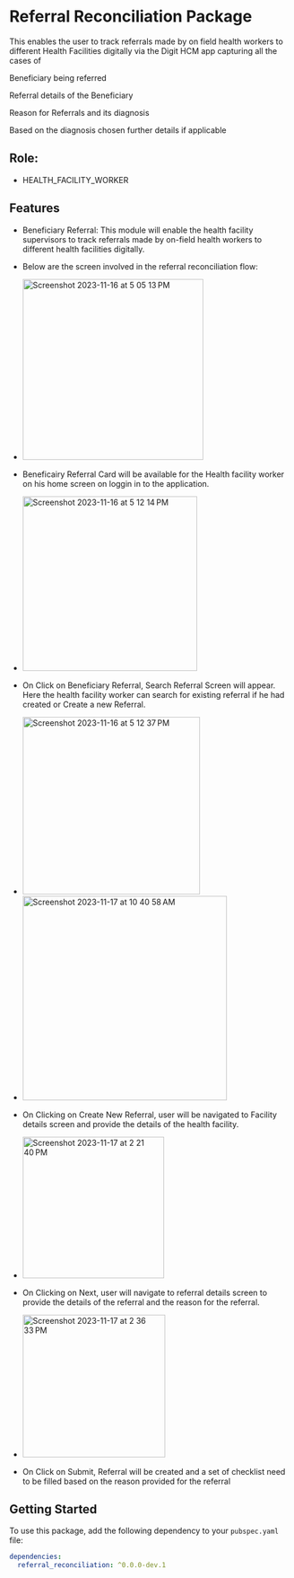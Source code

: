 # Referral Reconciliation Package

This enables the user to track referrals made by on field health workers to different Health Facilities digitally via the Digit HCM app capturing all the cases of

Beneficiary being referred

Referral details of the Beneficiary

Reason for Referrals and its diagnosis

Based on the diagnosis chosen further details if applicable 

## Role: 
- HEALTH_FACILITY_WORKER

## Features

- Beneficiary Referral: This module will enable the health facility supervisors to track referrals made by on-field health workers to different health facilities digitally.
- Below are the screen involved in the referral reconciliation flow: 
- <img width="322" alt="Screenshot 2023-11-16 at 5 05 13 PM" src="https://github.com/egovernments/health-campaign-field-worker-app/assets/85437265/94eb0e4d-91dd-4ed3-a6ba-58cd8f642a9c">
- Beneficairy Referral Card will be available for the Health facility worker on his home screen on loggin in to the application.
  
- <img width="311" alt="Screenshot 2023-11-16 at 5 12 14 PM" src="https://github.com/egovernments/health-campaign-field-worker-app/assets/85437265/9b13522c-35f2-42b8-b7f9-fcdd77f18789">
- On Click on Beneficiary Referral, Search Referral Screen will appear. Here the health facility worker can search for existing referral if he had created or Create a new Referral.
- <img width="316" alt="Screenshot 2023-11-16 at 5 12 37 PM" src="https://github.com/egovernments/health-campaign-field-worker-app/assets/85437265/2502b94b-470d-4b71-aa24-c21e70ac1a59">
- <img width="364" alt="Screenshot 2023-11-17 at 10 40 58 AM" src="https://github.com/egovernments/health-campaign-field-worker-app/assets/85437265/17ac8b75-7f62-4c06-b79a-2aa82c207e05">
- On Clicking on Create New Referral, user will be navigated to Facility details screen and provide the details of the health facility.
- <img width="252" alt="Screenshot 2023-11-17 at 2 21 40 PM" src="https://github.com/egovernments/health-campaign-field-worker-app/assets/85437265/fdaf32e7-4eb4-4677-805d-7255c658b10b">
- On Clicking on Next, user will navigate to referral details screen to provide the details of the referral and the reason for the referral.
- <img width="254" alt="Screenshot 2023-11-17 at 2 36 33 PM" src="https://github.com/egovernments/health-campaign-field-worker-app/assets/85437265/8eea8202-abff-422e-ac65-2684a016710a">
- On Click on Submit, Referral will be created and a set of checklist need to be filled based on the reason provided for the referral


## Getting Started

To use this package, add the following dependency to your `pubspec.yaml` file:

```yaml
dependencies:
  referral_reconciliation: ^0.0.0-dev.1
```



